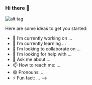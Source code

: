 ### Hi there 👋
![alt tag](https://user-images.githubusercontent.com/66057669/101988283-f51dd280-3c98-11eb-9bf4-a5a55cae3aa9.jpeg)


Here are some ideas to get you started:

- 🔭 I’m currently working on ...
- 🌱 I’m currently learning ...
- 👯 I’m looking to collaborate on ...
- 🤔 I’m looking for help with ...
- 💬 Ask me about ...
- 📫 How to reach me: ...
- 😄 Pronouns: ...
- ⚡ Fun fact: ...
-->
